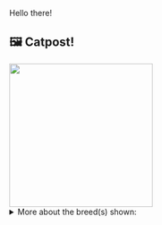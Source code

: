 Hello there!



## 🖼️ Catpost!

<sub>
    <img src="https://cdn2.thecatapi.com/images/njK25knLH.jpg" height="256">
</sub>


<details>
<summary>More about the breed(s) shown:</summary>

Breed: Havana Brown

Description: The Havana Brown is human oriented, playful, and curious. She has a strong desire to spend time with her people and involve herself in everything they do. Being naturally inquisitive, the Havana Brown reaches out with a paw to touch and feel when investigating curiosities in its environment. They are truly sensitive by nature and frequently gently touch their human companions as if they are extending a paw of friendship.

Links:
<ul>
  <li>CFA http://cfa.org/Breeds/BreedsCJ/HavanaBrown.aspx</li>
  <li>Wikipedia https://en.wikipedia.org/wiki/Havana_Brown</li>
</ul> 

</details>
